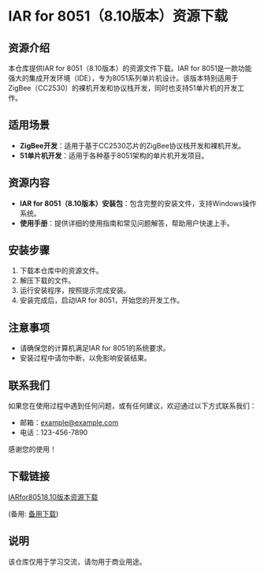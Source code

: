 # IAR for 8051（8.10版本）资源下载

## 资源介绍

本仓库提供IAR for 8051（8.10版本）的资源文件下载。IAR for 8051是一款功能强大的集成开发环境（IDE），专为8051系列单片机设计。该版本特别适用于ZigBee（CC2530）的裸机开发和协议栈开发，同时也支持51单片机的开发工作。

## 适用场景

- **ZigBee开发**：适用于基于CC2530芯片的ZigBee协议栈开发和裸机开发。
- **51单片机开发**：适用于各种基于8051架构的单片机开发项目。

## 资源内容

- **IAR for 8051（8.10版本）安装包**：包含完整的安装文件，支持Windows操作系统。
- **使用手册**：提供详细的使用指南和常见问题解答，帮助用户快速上手。

## 安装步骤

1. 下载本仓库中的资源文件。
2. 解压下载的文件。
3. 运行安装程序，按照提示完成安装。
4. 安装完成后，启动IAR for 8051，开始您的开发工作。

## 注意事项

- 请确保您的计算机满足IAR for 8051的系统要求。
- 安装过程中请勿中断，以免影响安装结果。

## 联系我们

如果您在使用过程中遇到任何问题，或有任何建议，欢迎通过以下方式联系我们：

- 邮箱：example@example.com
- 电话：123-456-7890

感谢您的使用！

## 下载链接
[IARfor80518.10版本资源下载](https://pan.quark.cn/s/caea5f291c8c) 

(备用: [备用下载](https://pan.baidu.com/s/1gnKyw_fyMD6YhyfhLNF63A?pwd=1234))

## 说明

该仓库仅用于学习交流，请勿用于商业用途。

